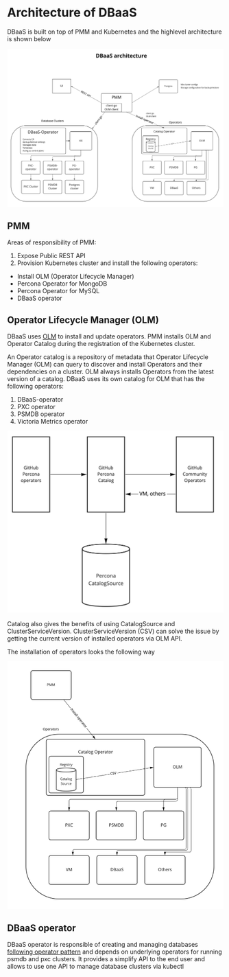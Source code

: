 # Architecture of DBaaS

DBaaS is built on top of PMM and Kubernetes and the highlevel architecture is shown below

![!](../_images/dbaas_arch.jpg)

## PMM

Areas of responsibility of PMM:

1. Expose Public REST API
2. Provision Kubernetes cluster and install the following operators:
  * Install OLM (Operator Lifecycle Manager)
  * Percona Operator for MongoDB
  * Percona Operator for MySQL
  * DBaaS operator

## Operator Lifecycle Manager (OLM)

DBaaS uses [OLM](https://olm.operatorframework.io/docs/) to install and update operators. PMM installs OLM and Operator Catalog during the registration of the Kubernetes cluster.

An Operator catalog is a repository of metadata that Operator Lifecycle Manager (OLM) can query to discover and install Operators and their dependencies on a cluster. OLM always installs Operators from the latest version of a catalog. DBaaS uses its own catalog for OLM that has the following operators:

1. DBaaS-operator
2. PXC operator
3. PSMDB operator
4. Victoria Metrics operator

![!](../_images/dbaas_catalog.jpg)

Catalog also gives the benefits of using CatalogSource and ClusterServiceVersion. ClusterServiceVersion (CSV) can solve the issue by getting the current version of installed operators via OLM API.

The installation of operators looks the following way

![!](../_images/olm_install.jpg)

## DBaaS operator

DBaaS operator is responsible of creating and managing databases [following operator pattern](https://kubernetes.io/docs/concepts/extend-kubernetes/operator/) and depends on underlying operators for running psmdb and pxc clusters. It provides a simplify API to the end user and allows to use one API to manage database clusters via kubectl


